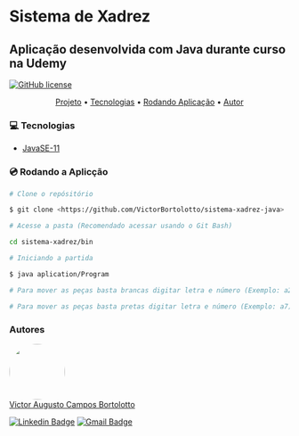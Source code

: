 # Sistema de Xadrez

## Aplicação desenvolvida com Java durante curso na Udemy

[![GitHub license](https://img.shields.io/github/license/VictorBortolotto/sistema-xadrez-java)](https://github.com/VictorBortolotto/sistema-xadrez-java/blob/master/LICENSE)

<p align="center">
 <a href="#Projeto">Projeto</a> •
 <a href="#Tecnologias">Tecnologias</a> •
 <a href="#-rodando-o-front-end-aplicação">Rodando Aplicação</a> • 
 <a href="#Autores">Autor</a>
</p>

### :computer: Tecnologias

- [JavaSE-11](https://www.oracle.com/br/java/technologies/javase-jdk11-downloads.html)

### :cd: Rodando a Aplicção 
```bash
# Clone o repósitório 

$ git clone <https://github.com/VictorBortolotto/sistema-xadrez-java>

# Acesse a pasta (Recomendado acessar usando o Git Bash)

cd sistema-xadrez/bin

# Iniciando a partida

$ java aplication/Program

# Para mover as peças basta brancas digitar letra e número (Exemplo: a2) da peça que deseja mover, após isso digitar a posição para qual deseja que a peça vá (Exemplo: a4).  

# Para mover as peças basta pretas digitar letra e número (Exemplo: a7) da peça que deseja mover, após isso digitar a posição para qual deseja que a peça vá (Exemplo: a5).  

```
### Autores
<a href="https://www.linkedin.com/in/victor-augusto-campos-bortolotto-5517b8187/">
<img style="border-radius: 50%;" src="https://media-exp1.licdn.com/dms/image/C4D03AQFt3YYTxPs9hQ/profile-displayphoto-shrink_200_200/0/1614791853272?e=1620259200&v=beta&t=YEb4R3_ql9AeMqna54YGf9TI43A5JiiSVDTgJNvFrOg" width="100px;" alt=""/>
</a>
</br>
<a href="https://www.linkedin.com/in/victor-augusto-campos-bortolotto-5517b8187/">
Victor Augusto Campos Bortolotto
</a>

[![Linkedin Badge](https://img.shields.io/badge/-Victor-blue?style=flat-square&logo=Linkedin&logoColor=white&link=https://www.linkedin.com/in/victor-augusto-campos-bortolotto-5517b8187/)](https://www.linkedin.com/in/victor-augusto-campos-bortolotto-5517b8187/) 
[![Gmail Badge](https://img.shields.io/badge/-victorcamposbortolottowork@gmail.com-c14438?style=flat-square&logo=Gmail&logoColor=white&link=mailto:victorcamposbortolottowork@gmail.com)](mailto:victorcamposbortolottowork@gmail.com)
